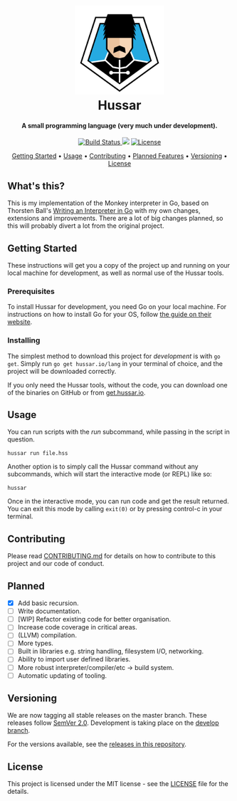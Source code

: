 <h1 align="center">
  <br>
  <a href="https://www.hussar.io"><img src=".github/hussar.png" alt="Hussar Logo" width="200"></a>
  <br>
  Hussar
  <br>
</h1>

<h4 align="center">A small programming language (very much under development).</h4>

<p align="center">
  <a href="https://travis-ci.org/hussar-lang/hussar">
    <img src="https://travis-ci.org/hussar-lang/hussar.svg?branch=develop"
         alt="Build Status">
  </a>
  <a href="https://codeclimate.com/github/hussar-lang/hussar/maintainability"><img src="https://api.codeclimate.com/v1/badges/7f5869af27d7d9ecf476/maintainability" /></a>
  <a href="https://opensource.org/licenses/mit-license.php">
    <img src="https://badges.frapsoft.com/os/mit/mit.svg?v=103"
         alt="License">
  </a>
</p>

<p align="center">
  <!--<a href="#key-features">Key Features</a> •-->
  <a href="#getting-started">Getting Started</a> •
  <a href="#usage">Usage</a> •
  <a href="#contributing">Contributing</a> •
  <a href="#planned">Planned Features</a> •
  <a href="#versioning">Versioning</a> •
  <a href="#license">License</a>
</p>

## What's this?

This is my implementation of the Monkey interpreter in Go, based on Thorsten Ball's [Writing an Interpreter in Go](https://interpreterbook.com/) with my own changes, extensions and improvements. There are a lot of big changes planned, so this will probably divert a lot from the original project.

## Getting Started

These instructions will get you a copy of the project up and running on your local machine for development, as well as normal use of the Hussar tools.

### Prerequisites

To install Hussar for development, you need Go on your local machine. For instructions on how to install Go for your OS, follow [the guide on their website](https://golang.org/doc/install).

### Installing

The simplest method to download this project for *development* is with `go get`. Simply run `go get hussar.io/lang` in your terminal of choice, and the project will be downloaded correctly.

If you only need the Hussar tools, without the code, you can download one of the binaries on GitHub or from [get.hussar.io](https://get.hussar.io/latest).

## Usage

You can run scripts with the _run_ subcommand, while passing in the script in question.

```
hussar run file.hss
```

Another option is to simply call the Hussar command without any subcommands, which will start the interactive mode (or REPL) like so:

```
hussar
```

Once in the interactive mode, you can run code and get the result returned. You can exit this mode by calling `exit(0)` or by pressing control-c in your terminal.

## Contributing

Please read [CONTRIBUTING.md](.github/CONTRIBUTING.md) for details on how to contribute to this project and our code of conduct.

## Planned

- [x] Add basic recursion.
- [ ] Write documentation.
- [ ] [WIP] Refactor existing code for better organisation.
- [ ] Increase code coverage in critical areas.
- [ ] (LLVM) compilation.
- [ ] More types.
- [ ] Built in libraries e.g. string handling, filesystem I/O, networking.
- [ ] Ability to import user defined libraries.
- [ ] More robust interpreter/compiler/etc -> build system.
- [ ] Automatic updating of tooling.

## Versioning

We are now tagging all stable releases on the master branch. These releases follow [SemVer 2.0](https://semver.org/spec/v2.0.0.html). Development is taking place on the [develop branch](https://github.com/hussar-lang/hussar/tree/develop).

For the versions available, see the [releases in this repository](https://github.com/hussar-lang/hussar/releases).

## License

This project is licensed under the MIT license - see the [LICENSE](LICENSE) file for the details.
